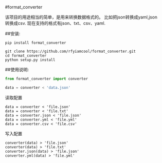 #format_converter

该项目的用途相当的简单，是用来转换数据格式的。 比如把json转换成yaml,json转换成csv. 现在支持的格式有json、txt、csv、yaml.

##安装:
```
pip install format_converter
```

```
git clone https://github.com/rfyiamcool/format_converter.git
cd format_converter
python setup.py install
```

##使用说明:
```python
from format_converter import converter

data = converter < 'data.json'
```

读取配置
```
data = converter < 'file.json'
data = converter < 'file.txt'
data = converter.json < 'file.json'
data = converter.yml < 'file.yml'
data = converter.csv < 'file.csv'
```

写入配置
```
converter(data) > 'file.json'
converter(data) > 'file.txt'
converter.json(data) > 'file.json'
converter.yml(data) > 'file.yml'

```

